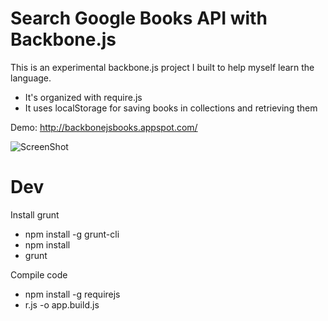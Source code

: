Search Google Books API with Backbone.js
========================================

This is an experimental backbone.js project I built to help myself learn the language.

* It's organized with require.js
* It uses localStorage for saving books in collections and retrieving them

Demo: http://backbonejsbooks.appspot.com/

![ScreenShot](https://raw.github.com/pashasc/backbone_books/screenshot/bbss.jpg)

Dev
===

Install grunt

* npm install -g grunt-cli
* npm install
* grunt

Compile code
* npm install -g requirejs
* r.js -o app.build.js